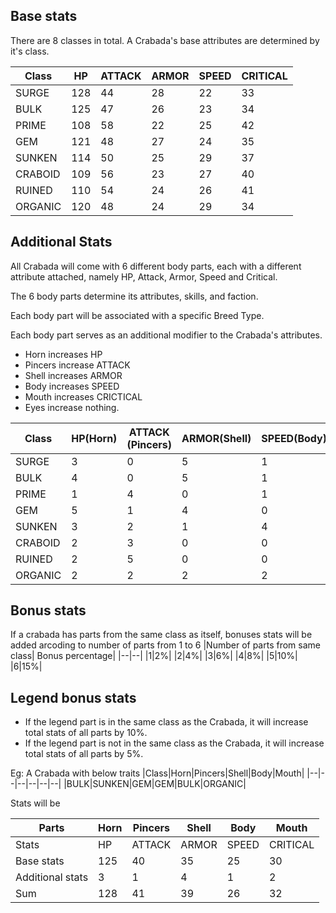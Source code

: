 ## Base stats
There are 8 classes in total. A Crabada's base attributes are determined by it's class. 


|Class|HP|ATTACK|ARMOR|SPEED|CRITICAL|
|--|--|--|--|--|--|
|SURGE|128|44|28|22|33|
|BULK|125|47|26|23|34|
|PRIME|108|58|22|25|42|
|GEM    |121|48|27|24|35|
|SUNKEN|114|50|25|29|37|
|CRABOID|109|56|23|27|40|
|RUINED|110|54|24|26|41|
|ORGANIC|120|48|24|29|34|


## Additional Stats
All Crabada will come with 6 different body parts, each with a different attribute attached, namely HP, Attack, Armor, Speed and Critical.

The 6 body parts determine its attributes, skills, and faction.

Each body part will be associated with a specific Breed Type.

Each body part serves as an additional modifier to the Crabada's attributes.
- Horn increases HP
- Pincers increase ATTACK
- Shell increases ARMOR
- Body increases SPEED
- Mouth increases CRICTICAL
- Eyes increase nothing.

|Class	|HP(Horn)| ATTACK (Pincers)|ARMOR(Shell)|	SPEED(Body)|CRITICAL(Mouth)|
|--|--|--|--|--|--|
|SURGE	|3|	0|	5|	1|	1|
|BULK	|4|	0|	5|	1|	0|
|PRIME	|1|	4|	0|	1|	4|
|GEM	|5|	1|	4|	0|	0|
|SUNKEN	|3|	2|	1|	4|	0|
|CRABOID|2|	3|	0|	0|	5|
|RUINED	|2|	5|	0|	0|	3|
|ORGANIC|2|	2|	2|	2|	2|

## Bonus stats
If a crabada has parts from the same class as itself, bonuses stats will be added arcoding to number of parts from 1 to 6
|Number of parts from same class|	Bonus percentage|
|--|--|
|1|2%|
|2|4%|
|3|6%|
|4|8%|
|5|10%|
|6|15%|

## Legend bonus stats
- If the legend part is in the same class as the Crabada, it will increase total stats of all parts by 10%.
- If the legend part is not in the same class as the Crabada, it will increase total stats of all parts by 5%.


Eg: A Crabada with below traits
|Class|Horn|Pincers|Shell|Body|Mouth|
|--|--|--|--|--|--|
|BULK|SUNKEN|GEM|GEM|BULK|ORGANIC|

Stats will be

|Parts  |Horn |Pincers |Shell |Body| Mouth |
|--|--|--|--|--|--|
|Stats   |HP  |ATTACK|ARMOR| SPEED |CRITICAL |
|Base stats  |125 |40  | 35  | 25  | 30  |
|Additional stats |3  |1  |4  | 1  | 2  |
|Sum  |128 |41  | 39  | 26  | 32  |